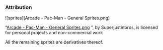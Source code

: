 ### Attribution

![sprites](Arcade - Pac-Man - General Sprites.png)

“[Arcade - Pac-Man - General Sprites.png](https://www.spriters-resource.com/arcade/pacman/sheet/52631/) ”, by Superjustinbros, is licensed for personal projects and non-commercial work

All the remaining sprites are derivatives thereof.
